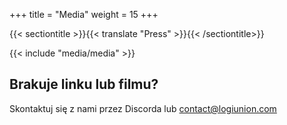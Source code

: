 +++
title = "Media"
weight = 15
+++

{{< sectiontitle >}}{{< translate "Press" >}}{{< /sectiontitle>}}

{{< include "media/media" >}}

## Brakuje linku lub filmu?

Skontaktuj się z nami przez Discorda lub contact@logiunion.com